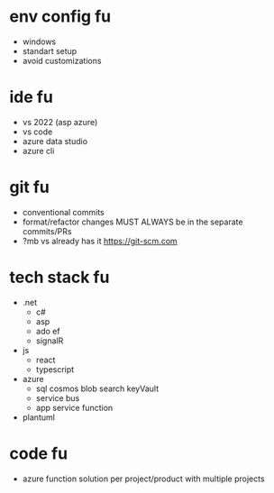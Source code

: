 # env config fu
* windows
* standart setup
* avoid customizations

# ide fu
* vs 2022 (asp azure) 
* vs code
* azure data studio
* azure cli

# git fu
* conventional commits
* format/refactor changes MUST ALWAYS be in the separate commits/PRs
* ?mb vs already has it https://git-scm.com

# tech stack fu
* .net
  * c#
  * asp
  * ado ef
  * signalR
* js
  * react
  * typescript
* azure
  * sql cosmos blob search keyVault
  * service bus
  * app service function
* plantuml

# code fu
* azure function solution per project/product with multiple projects
